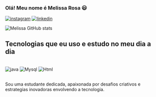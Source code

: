 ### Olá! Meu nome é Melissa Rosa 😃

[![instagram](https://img.shields.io/badge/Instagram-E4405F?style=for-the-badge&logo=instagram&logoColor=white
)](https://instagram.com/melissaa_rosa)
[![linkedin](https://img.shields.io/badge/LinkedIn-0077B5?style=for-the-badge&logo=linkedin&logoColor=white)](https://www.linkedin.com/in/melissa-rosa-7336332b0?utm_source=share&utm_campaign=share_via&utm_content=profile&utm_medium=ios_app)

![Melissa GitHub stats](https://github-readme-stats.vercel.app/api?username=devmelissa&show_icons=true&theme=radical)

## Tecnologias que eu uso e estudo no meu dia a dia 

<div style="display: inline_block"><br/>
 <img align="center" alt="java" src="https://img.shields.io/badge/Java-ED8B00?style=for-the-badge&logo=openjdk&logoColor=white" />
 <img align="center" alt="Mysql" src="https://img.shields.io/badge/MySQL-00000F?style=for-the-badge&logo=mysql&logoColor=white" />
 <img align="center" alt="Html" src="https://img.shields.io/badge/HTML-239120?style=for-the-badge&logo=html5&logoColor=white" />
 </div><br/>

 Sou uma estudante dedicada, apaixonada por desafios criativos e estrategias inovadoras envolvendo a tecnologia.

